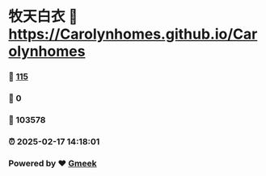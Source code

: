# 牧天白衣 :link: https://Carolynhomes.github.io/Carolynhomes 
### :page_facing_up: [115](https://Carolynhomes.github.io/Carolynhomes/tag.html) 
### :speech_balloon: 0 
### :hibiscus: 103578 
### :alarm_clock: 2025-02-17 14:18:01 
### Powered by :heart: [Gmeek](https://github.com/Meekdai/Gmeek)
